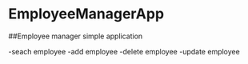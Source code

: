 # EmployeeManagerApp

##Employee manager simple application

-seach employee
-add employee
-delete employee
-update employee
